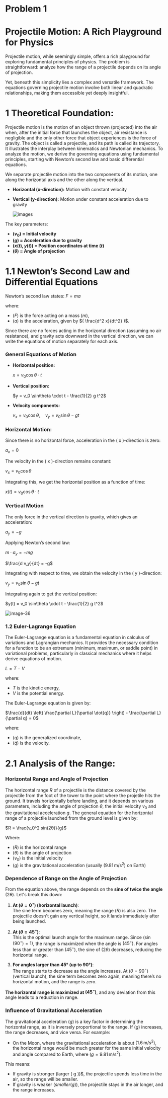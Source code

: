 # Problem 1


# Projectile Motion: A Rich Playground for Physics  

Projectile motion, while seemingly simple, offers a rich playground for exploring fundamental principles of physics. The problem is straightforward: analyze how the range of a projectile depends on its angle of projection.  

Yet, beneath this simplicity lies a complex and versatile framework. The equations governing projectile motion involve both linear and quadratic relationships, making them accessible yet deeply insightful.

# 1 Theoretical Foundation:

Projectile motion is the motion of an object thrown (projected) into the air when, after the initial force that launches the object, air resistance is negligible and the only other force that object experiences is the force of gravity. The object is called a projectile, and its path is called its trajectory. It illustrates the interplay between kinematics and Newtonian mechanics. To analyze the motion, we derive the governing equations using fundamental principles, starting with Newton’s second law and basic differential equations. 

We separate projectile motion into the two components of its motion, one along the horizontal axis and the other along the vertical.

- **Horizontal (x-direction):** Motion with constant velocity  
- **Vertical (y-direction):** Motion under constant acceleration due to gravity

  ![images](https://github.com/user-attachments/assets/c2a69a7b-25ad-42b2-8101-1c47d8114b79)


The key parameters:

- **$( v_0 )$ = Initial velocity**
- **$( g )$ = Acceleration due to gravity**
- **$( x(t), y(t) )$ = Position coordinates at time $( t )$**
- **$( \theta )$ = Angle of projection**
 
# 1.1 Newton’s Second Law and Differential Equations  

Newton’s second law states: 
$F = ma$

where:
- $( F )$ is the force acting on a mass $( m )$,
- $( a )$ is the acceleration, given by $( \frac{d^2 x}{dt^2} )$.

Since there are no forces acting in the horizontal direction (assuming no air resistance), and gravity acts downward in the vertical direction, we can write the equations of motion separately for each axis.

### General Equations of Motion

- **Horizontal position:**  

  $x = v_0 \cos\theta \cdot t$

- **Vertical position:**  

  $y = v_0 \sin\theta \cdot t - \frac{1}{2} g t^2$

- **Velocity components:**  
 
  $v_x = v_0 \cos\theta, \quad v_y = v_0 \sin\theta - g t$

### Horizontal Motion:

Since there is no horizontal force, acceleration in the \( x \)-direction is zero:  

$a_x = 0$


The velocity in the \( x \)-direction remains constant:  

$v_x = v_0 \cos\theta$
  
Integrating this, we get the horizontal position as a function of time:  

$x(t) = v_0 \cos\theta \cdot t$


### Vertical Motion  
The only force in the vertical direction is gravity, which gives an acceleration:  

$a_y = -g$


Applying Newton’s second law:  

$m \cdot a_y = -mg$


$\frac{d v_y}{dt} = -g$
  
Integrating with respect to time, we obtain the velocity in the \( y \)-direction:  

$v_y = v_0 \sin\theta - g t$
 
Integrating again to get the vertical position:  

$y(t) = v_0 \sin\theta \cdot t - \frac{1}{2} g t^2$

![image-36](https://github.com/user-attachments/assets/dacf869c-3266-46b2-b78a-11f644b2d814)


### 1.2 **Euler-Lagrange Equation**
The Euler-Lagrange equation is a fundamental equation in calculus of variations and Lagrangian mechanics. It provides the necessary condition for a function to be an extremum (minimum, maximum, or saddle point) in variational problems, particularly in classical mechanics where it helps derive equations of motion.

$L = T - V$

where:
- $T$  is the kinetic energy,
- $V$ is the potential energy.

The Euler-Lagrange equation is given by:

$\frac{d}{dt} \left( \frac{\partial L}{\partial \dot{q}} \right) - \frac{\partial L}{\partial q} = 0$

where:
- $( q )$ is the generalized coordinate,
- $( \dot{q} )$ is the velocity.




# 2.1 Analysis of the Range:

### Horizontal Range and Angle of Projection

The horizontal range $R$ of a projectile is the distance covered by the projectile from the foot of the tower to the point where the projetile hits the ground. It travels horizontally before landing, and it depends on various parameters, including the angle of projection $θ$, the initial velocity $v_0$ and the gravitational acceleration $g$.
The general equation for the horizontal range of a projectile launched from the ground level is given by:

$R = \frac{v_0^2 sin(2θ)}{g}$

Where:

- $( R )$ is the horizontal range
- $( \theta )$ is the angle of projection
- $( v_0 )$ is the initial velocity
- $( g )$ is the gravitational acceleration (usually $( 9.81 \, \text{m/s}^2 )$ on Earth)

### Dependence of Range on the Angle of Projection

From the equation above, the range depends on the **sine of twice the angle** $( 2\theta )$. Let's break this down:

1. **At $( \theta = 0^\circ )$ (horizontal launch)**:  
   The sine term becomes zero, meaning the range $( R )$ is also zero. The projectile doesn't gain any vertical height, so it lands immediately after being launched.
   
2. **At $( \theta = 45^\circ )$**:  
   This is the optimal launch angle for the maximum range. Since $( \sin(90^\circ) = 1 )$, the range is maximized when the angle is $( 45^\circ )$. For angles less than or greater than $( 45^\circ )$, the sine of $( 2\theta )$ decreases, reducing the horizontal range.

3. **For angles larger than 45° (up to 90°)**:  
   The range starts to decrease as the angle increases. At $( \theta = 90^\circ )$ (vertical launch), the sine term becomes zero again, meaning there’s no horizontal motion, and the range is zero.

**The horizontal range is maximized at $( 45^\circ )$**, and any deviation from this angle leads to a reduction in range.

### Influence of Gravitational Acceleration

The gravitational acceleration $( g )$ is a key factor in determining the horizontal range, as it is inversely proportional to the range. If $( g )$ increases, the range decreases, and vice versa. For example:

- On the Moon, where the gravitational acceleration is about $( 1.6 \, \text{m/s}^2 )$, the horizontal range would be much greater for the same initial velocity and angle compared to Earth, where $( g = 9.81 \, \text{m/s}^2 )$.

This means:
- If gravity is stronger $($larger ( g ))$, the projectile spends less time in the air, so the range will be smaller.
- If gravity is weaker $(smaller ( g ))$, the projectile stays in the air longer, and the range increases.







 



